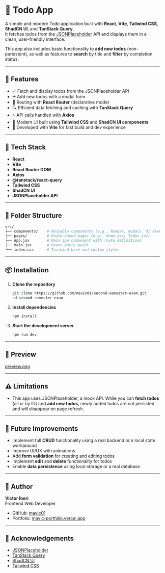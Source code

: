 # 📝 Todo App

A simple and modern Todo application built with **React**, **Vite**, **Tailwind CSS**, **ShadCN UI**, and **TanStack Query**.  
It fetches todos from the [JSONPlaceholder](https://jsonplaceholder.typicode.com/todos) API and displays them in a clean, user-friendly interface.

This app also includes basic functionality to **add new todos** (non-persistent), as well as features to **search** by title and **filter** by completion status.

---

## 🚀 Features

- ✅ Fetch and display todos from the JSONPlaceholder API  
- ➕ Add new todos with a modal form  
- 🚦 Routing with **React Router** (declarative mode)  
- 🔍 Efficient data fetching and caching with **TanStack Query**  
- ⚡ API calls handled with **Axios**  
- 💄 Modern UI built using **Tailwind CSS** and **ShadCN UI components**  
- 🔧 Developed with **Vite** for fast build and dev experience    

---

## 🧪 Tech Stack

- **React**  
- **Vite**  
- **React Router DOM**  
- **Axios**  
- **@tanstack/react-query**  
- **Tailwind CSS**  
- **ShadCN UI**  
- **JSONPlaceholder API**

---

## 📁 Folder Structure

```bash
src/
├── components/    # Reusable components (e.g., Navbar, modals, UI elements)
├── pages/         # Route-based pages (e.g., Home.jsx, Todos.jsx)
├── App.jsx        # Main app component with route definitions
├── main.jsx       # React entry point
└── index.css      # Tailwind base and custom styles
```

---

## 📦 Installation

1. **Clone the repository**
   ```bash
   git clone https://github.com/mavic01/second-semester-exam.git
   cd second-semester-exam
   ```

2. **Install dependencies**
   ```bash
   npm install
   ```

3. **Start the development server**
   ```bash
   npm run dev
   ```

---

## 📸 Preview

[preview.png](https://postimg.cc/N26LvXv8)

---

## ⚠️ Limitations

- This app uses JSONPlaceholder, a mock API. While you can **fetch todos** (all or by ID) and **add new todos**, newly added todos are not persisted and will disappear on page refresh.

---

## 🌱 Future Improvements

- Implement full **CRUD** functionality using a real backend or a local state workaround  
- Improve UI/UX with animations  
- Add **form validation** for creating and editing todos
- Implement **edit** and **delete** functionality for todos  
- Enable **data persistence** using local storage or a real database 

---

## 👤 Author

**Victor Iberi**  
Frontend Web Developer  
- GitHub: [mavic01](https://github.com/mavic01)  
- Portfolio: [mavic-portfolio.vercel.app](https://mavic-portfolio.vercel.app/)

---

## 🙌 Acknowledgements

- [JSONPlaceholder](https://jsonplaceholder.typicode.com/)  
- [TanStack Query](https://tanstack.com/query)  
- [ShadCN UI](https://ui.shadcn.com/)  
- [Tailwind CSS](https://tailwindcss.com/)
